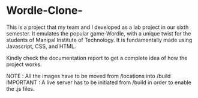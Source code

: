 # Wordle-Clone-
This is a project that my team and I developed as a lab project in our sixth semester. It emulates the popular game-Wordle, with a unique twist for the students of Manipal Institute of Technology. It is fundamentally made using Javascript, CSS, and HTML.

Kindly check the documentation report to get a complete idea of how the project works.

NOTE : All the images have to be moved from /locations into /build IMPORTANT : A live server has to be initiated from /build in order to enable the .js files.
